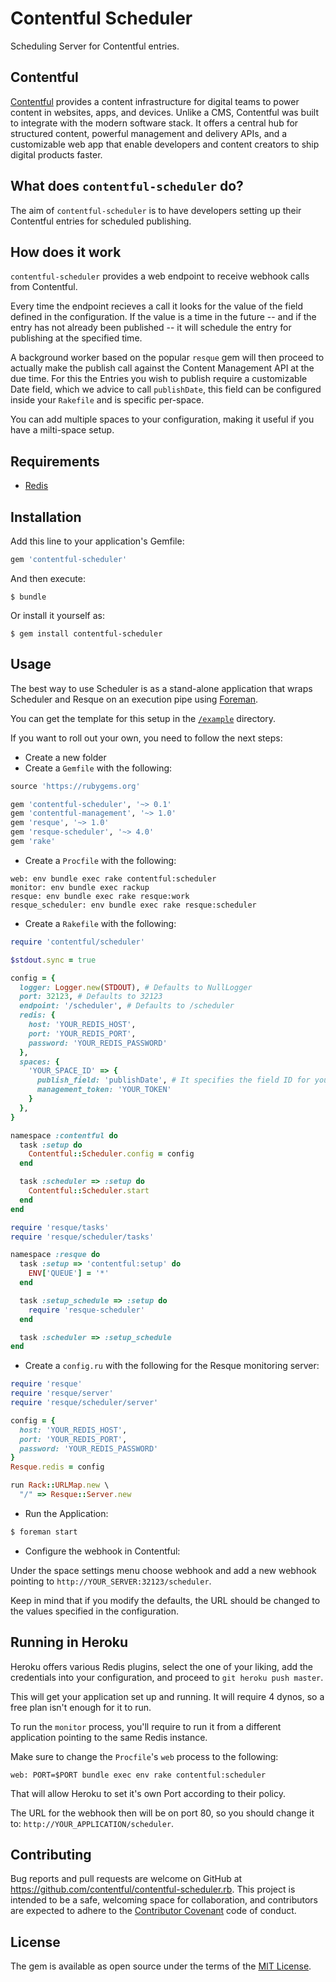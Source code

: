 # Contentful Scheduler

Scheduling Server for Contentful entries.

## Contentful
[Contentful](https://www.contentful.com) provides a content infrastructure for digital teams to power content in websites, apps, and devices. Unlike a CMS, Contentful was built to integrate with the modern software stack. It offers a central hub for structured content, powerful management and delivery APIs, and a customizable web app that enable developers and content creators to ship digital products faster.

## What does `contentful-scheduler` do?
The aim of `contentful-scheduler` is to have developers setting up their Contentful
entries for scheduled publishing.

## How does it work
`contentful-scheduler` provides a web endpoint to receive webhook calls from Contentful.

Every time the endpoint recieves a call it looks for the value of the field defined in the configuration.
If the value is a time in the future -- and if the entry has not already been published -- it will schedule
the entry for publishing at the specified time.

A background worker based on the popular `resque` gem will then proceed to actually make the publish call
against the Content Management API at the due time. For this the Entries you wish to publish require a
customizable Date field, which we advice to call `publishDate`, this field can be configured inside your
`Rakefile` and is specific per-space.

You can add multiple spaces to your configuration, making it useful if you have a milti-space setup.

## Requirements

* [Redis](http://redis.io/)

## Installation

Add this line to your application's Gemfile:

```ruby
gem 'contentful-scheduler'
```

And then execute:

    $ bundle

Or install it yourself as:

    $ gem install contentful-scheduler

## Usage

The best way to use Scheduler is as a stand-alone application that wraps Scheduler and Resque on an execution pipe using [Foreman](http://ddollar.github.io/foreman/).

You can get the template for this setup in the [`/example`](./example) directory.

If you want to roll out your own, you need to follow the next steps:

* Create a new folder
* Create a `Gemfile` with the following:

```ruby
source 'https://rubygems.org'

gem 'contentful-scheduler', '~> 0.1'
gem 'contentful-management', '~> 1.0'
gem 'resque', '~> 1.0'
gem 'resque-scheduler', '~> 4.0'
gem 'rake'
```

* Create a `Procfile` with the following:

```
web: env bundle exec rake contentful:scheduler
monitor: env bundle exec rackup
resque: env bundle exec rake resque:work
resque_scheduler: env bundle exec rake resque:scheduler
```

* Create a `Rakefile` with the following:

```ruby
require 'contentful/scheduler'

$stdout.sync = true

config = {
  logger: Logger.new(STDOUT), # Defaults to NullLogger
  port: 32123, # Defaults to 32123
  endpoint: '/scheduler', # Defaults to /scheduler
  redis: {
    host: 'YOUR_REDIS_HOST',
    port: 'YOUR_REDIS_PORT',
    password: 'YOUR_REDIS_PASSWORD'
  },
  spaces: {
    'YOUR_SPACE_ID' => {
      publish_field: 'publishDate', # It specifies the field ID for your Publish Date in your Content Type
      management_token: 'YOUR_TOKEN'
    }
  },
}

namespace :contentful do
  task :setup do
    Contentful::Scheduler.config = config
  end

  task :scheduler => :setup do
    Contentful::Scheduler.start
  end
end

require 'resque/tasks'
require 'resque/scheduler/tasks'

namespace :resque do
  task :setup => 'contentful:setup' do
    ENV['QUEUE'] = '*'
  end

  task :setup_schedule => :setup do
    require 'resque-scheduler'
  end

  task :scheduler => :setup_schedule
end
```

* Create a `config.ru` with the following for the Resque monitoring server:

```ruby
require 'resque'
require 'resque/server'
require 'resque/scheduler/server'

config = {
  host: 'YOUR_REDIS_HOST',
  port: 'YOUR_REDIS_PORT',
  password: 'YOUR_REDIS_PASSWORD'
}
Resque.redis = config

run Rack::URLMap.new \
  "/" => Resque::Server.new
```

* Run the Application:

```bash
$ foreman start
```

* Configure the webhook in Contentful:

Under the space settings menu choose webhook and add a new webhook pointing to `http://YOUR_SERVER:32123/scheduler`.

Keep in mind that if you modify the defaults, the URL should be changed to the values specified in the configuration.

## Running in Heroku

Heroku offers various Redis plugins, select the one of your liking, add the credentials into your configuration, and proceed to
`git heroku push master`.

This will get your application set up and running. It will require 4 dynos, so a free plan isn't enough for it to run.

To run the `monitor` process, you'll require to run it from a different application pointing to the same Redis instance.

Make sure to change the `Procfile`'s `web` process to the following:

```
web: PORT=$PORT bundle exec env rake contentful:scheduler
```

That will allow Heroku to set it's own Port according to their policy.

The URL for the webhook then will be on port 80, so you should change it to: `http://YOUR_APPLICATION/scheduler`.

## Contributing

Bug reports and pull requests are welcome on GitHub at https://github.com/contentful/contentful-scheduler.rb. This project is intended to be a safe, welcoming space for collaboration, and contributors are expected to adhere to the [Contributor Covenant](http://contributor-covenant.org) code of conduct.

## License

The gem is available as open source under the terms of the [MIT License](http://opensource.org/licenses/MIT).
